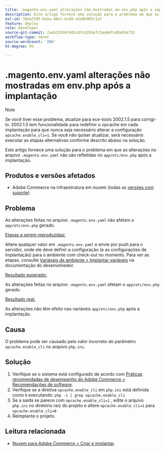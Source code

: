```yaml
---
title: .magento.env.yaml alterações não mostradas em env.php após a implantação
description: Este artigo fornece uma solução para o problema em que as alterações no arquivo .magento.env.yaml não são refletidas em app/etc/env.php após a implantação.
exl-id: 39ea7295-ba5a-40cc-bc68-a5e0b965c1a7
feature: Deploy
role: Developer
source-git-commit: 2aeb2355b74d1cdfc62b5e7c5aa04fcd0a654733
workflow-type: tm+mt
source-wordcount: '266'
ht-degree: 0%

---
```


# .magento.env.yaml alterações não mostradas em env.php após a implantação

>[!NOTE]
>
>Se você tiver esse problema, atualize para ece-tools 2002.1.5 para corrigi-lo. 2002.1.5 tem funcionalidade para redefinir o opcache em cada implantação para que nunca seja necessário alterar a configuração `opcache.enable_cli=1`. Se você não quiser atualizar, será necessário executar as etapas alternativas conforme descrito abaixo na solução.

Este artigo fornece uma solução para o problema em que as alterações no arquivo `.magento.env.yaml` não são refletidas no `app/etc/env.php` após a implantação.

## Produtos e versões afetados

* Adobe Commerce na infraestrutura em nuvem (todas as [versões com suporte](https://magento.com/sites/default/files/magento-software-lifecycle-policy.pdf)).

## Problema

As alterações feitas no arquivo `.magento.env.yaml` não afetam o `app/etc/env.php` gerado.

<u>Etapas a serem reproduzidas:</u>

Altere qualquer valor em `.magento.env.yaml` e envie por push para o servidor, onde ele deve definir a configuração (e as configurações de implantação) para o ambiente com check-out no momento. Para ver as etapas, consulte [Variáveis de ambiente > Implantar variáveis](https://experienceleague.adobe.com/pt-br/docs/commerce-cloud-service/user-guide/configure/env/stage/variables-deploy) na documentação do desenvolvedor.

<u>Resultado esperado:</u>

As alterações feitas no arquivo `.magento.env.yaml` afetam o `app/etc/env.php` gerado.

<u>Resultado real:</u>

As alterações não têm efeito nas variáveis `app/etc/env.php` após a implantação.

## Causa

O problema pode ser causado pelo valor incorreto do parâmetro `opcache.enable_cli` no arquivo `php.ini`.

## Solução

1. Verifique se o sistema está configurado de acordo com [Práticas recomendadas de desempenho do Adobe Commerce > Recomendações de software](https://experienceleague.adobe.com/pt-br/docs/commerce-operations/performance-best-practices/software).
1. Verifique se a diretiva `opcache.enable_cli` em `php.ini` está definida como `0` executando: `php -i | grep opcache.enable_cli`
1. Se a saída se parece com `opcache.enable_cli=1` , edite o arquivo `php.ini` no diretório raiz do projeto e altere `opcache.enable_cli=1` para `opcache.enable_cli=0`
1. Reimplante o projeto.

## Leitura relacionada

* [Nuvem para Adobe Commerce > Criar e implantar](https://experienceleague.adobe.com/pt-br/docs/commerce-cloud-service/user-guide/configure/env/configure-env-yaml).
